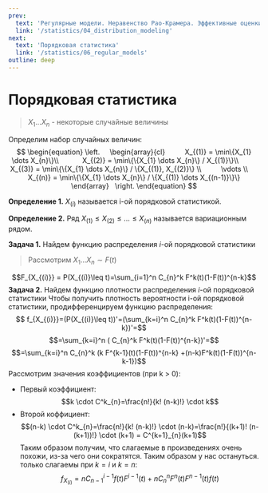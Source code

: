 ```yaml
---
prev:
  text: 'Регулярные модели. Неравенство Рао-Крамера. Эффективные оценки'
  link: '/statistics/04_distribution_modeling'
next:
  text: 'Порядковая статистика'
  link: '/statistics/06_regular_models'
outline: deep
---
```


# Порядковая статистика

> $X_{1} \dots X_{n}$ - некоторые случайные величины

Определим набор случайных величин:
$$
\begin{equation}
\left.
    \begin{array}{cl}
         X_{(1)} = \min\{X_{1} \dots X_{n}\}\\  
         X_{(2)} = \min\{\{X_{1} \dots X_{n}\} / X_{(1)}\}\\
         X_{(3)} = \min\{\{X_{1} \dots X_{n}\} / \{X_{(1)}, X_{(2)}\} \\
         \vdots \\
         X_{(n)} = \min\{\{X_{1} \dots X_{n}\} / \{X_{(1)} \dots X_{(n-1)}\}\}
    \end{array}  
\right.
\end{equation}
$$

**Определение 1.**  $X_{(i)}$ называется i-ой порядковой статистикой.

**Определение 2.** Ряд $X_{(1)} \leq X_{(2)} \leq\dots\leq X_{(n)}$ называется вариационным рядом.

**Задача 1.** Найдем функцию распределения $i$-ой порядковой статистики
> Рассмотрим $X_1\dots X_{n}\sim F(t)$

$$F_{X_{(i)}} = P(X_{(i)}\leq t)=\sum_{i=1}^n C_{n}^k F^k(t)(1-F(t))^{n-k}$$
**Задача 2.** Найдем функцию плотности распределения $i$-ой порядковой статистики
Чтобы получить плотность вероятности i-ой порядковой статистики, продифференцируем функцию распределения:
$$ f_{X_{(i)}}=(P(X_{(i)}\leq t))'=(\sum_{k=i}^n C_{n}^k F^k(t)(1-F(t))^{n-k})'=$$
$$=\sum_{k=i}^n ( C_{n}^k F^k(t)(1-F(t))^{n-k})'=$$
$$=\sum_{k=i}^n C_{n}^k (k F^{k-1}(t)(1-F(t))^{n-k} +(n-k)F^k(t)(1-F(t))^{n-k-1})$$
Рассмотрим значения коэффициентов (при k > 0):

- Первый коэффициент:
$$k \cdot C^k_{n}=\frac{n!}{k! (n-k)!} \cdot k$$
- Второй коффициент:
$$(n-k) \cdot C^k_{n}=\frac{n!}{k! (n-k)!} \cdot (n-k)=\frac{n!}{(k+1)! (n-(k+1))!} \cdot (k+1) = C^{k+1}_{n}(k+1)$$
Таким образом получим, что слагаемые в произведениях очень похожи, из-за чего они сократятся. Таким образом у нас остануться. только слагаемы при $k=i$ и $k=n$:
$$f_{X_{(i)}}= n C_{n-1}^{i-1}f(t)F^{i-1}(t) + n C^n_{n}F^n(t) F^{n-1}(t)f(t)$$
